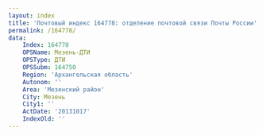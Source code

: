 ```yaml
---
layout: index
title: 'Почтовый индекс 164778: отделение почтовой связи Почты России'
permalink: /164778/
data:
    Index: 164778
    OPSName: Мезень-ДТИ
    OPSType: ДТИ
    OPSSubm: 164750
    Region: 'Архангельская область'
    Autonom: ''
    Area: 'Мезенский район'
    City: Мезень
    City1: ''
    ActDate: '20131017'
    IndexOld: ''
---
```

